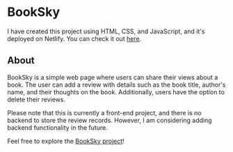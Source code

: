 # BookSky

I have created this project using HTML, CSS, and JavaScript, and it's deployed on Netlify. You can check it out [here](https://65b490408a9f9e5701efdbb0--booksky-mini-proj01.netlify.app/).

## About

BookSky is a simple web page where users can share their views about a book. The user can add a review with details such as the book title, author's name, and their thoughts on the book. Additionally, users have the option to delete their reviews. 

Please note that this is currently a front-end project, and there is no backend to store the review records. However, I am considering adding backend functionality in the future.

Feel free to explore the [BookSky project](https://65b490408a9f9e5701efdbb0--booksky-mini-proj01.netlify.app/)!

